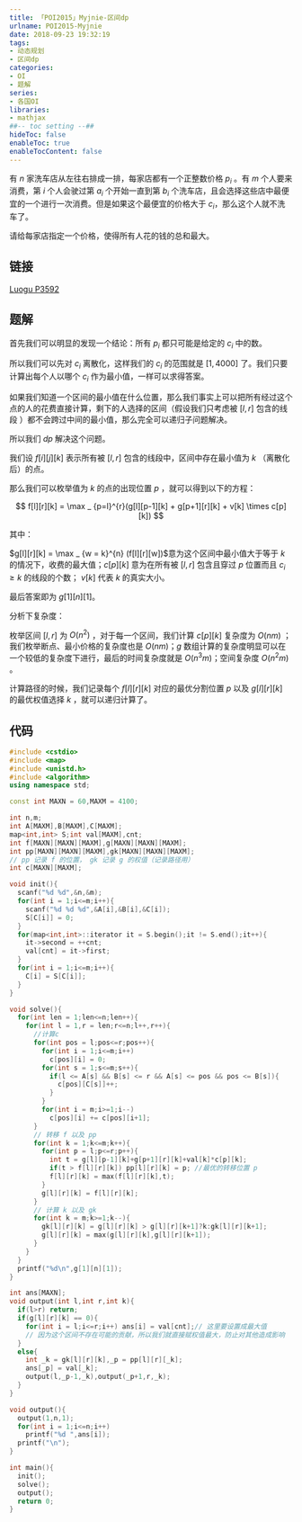 ```yaml
---
title: 「POI2015」Myjnie-区间dp
urlname: POI2015-Myjnie
date: 2018-09-23 19:32:19
tags:
- 动态规划
- 区间dp
categories: 
- OI
- 题解
series:
- 各国OI
libraries:
- mathjax 
##-- toc setting --##
hideToc: false
enableToc: true
enableTocContent: false
---
```


有 $n$ 家洗车店从左往右排成一排，每家店都有一个正整数价格 $p_i$ 。有 $m$ 个人要来消费，第 $i$ 个人会驶过第 $a_i$ 个开始一直到第 $b_i$ 个洗车店，且会选择这些店中最便宜的一个进行一次消费。但是如果这个最便宜的价格大于 $c_i$，那么这个人就不洗车了。

请给每家店指定一个价格，使得所有人花的钱的总和最大。

<!--more-->

## 链接

[Luogu P3592](https://www.luogu.org/problemnew/show/P3592)

## 题解

首先我们可以明显的发现一个结论：所有 $p_i$ 都只可能是给定的 $c_i$  中的数。

所以我们可以先对 $c_i$ 离散化，这样我们的 $c_i$ 的范围就是 $[1,4000]$ 了。我们只要计算出每个人以哪个 $c_i$ 作为最小值，一样可以求得答案。

如果我们知道一个区间的最小值在什么位置，那么我们事实上可以把所有经过这个点的人的花费直接计算，剩下的人选择的区间（假设我们只考虑被 $[l,r]$ 包含的线段 ）都不会跨过中间的最小值，那么完全可以递归子问题解决。

所以我们 $dp$ 解决这个问题。

我们设 $f[i][j][k]$ 表示所有被 $[l,r]$ 包含的线段中，区间中存在最小值为 $k$ （离散化后）的点。

那么我们可以枚举值为 $k$ 的点的出现位置 $p$ ，就可以得到以下的方程：

$$
f[l][r][k] = \max _ {p=l}^{r}(g[l][p-1][k] + g[p+1][r][k] + v[k] \times c[p][k])
$$

其中：

$g[l][r][k] = \max _ {w = k}^{n} (f[l][r][w])$意为这个区间中最小值大于等于 $k$ 的情况下，收费的最大值；$c[p][k]$ 意为在所有被 $[l,r]$ 包含且穿过 $p$ 位置而且 $c_i \geq  k$ 的线段的个数； $v[k]$ 代表 $k$ 的真实大小。

最后答案即为 $g[1][n][1]$。

分析下复杂度：

枚举区间 $[l,r]$ 为 $O(n^2)$ ，对于每一个区间，我们计算 $c[p][k]$ 复杂度为 $O(nm)$ ；我们枚举断点、最小价格的复杂度也是 $O(nm)$；$g$ 数组计算的复杂度明显可以在一个较低的复杂度下进行，最后的时间复杂度就是 $O(n^3m)$；空间复杂度 $O(n^2m)$ 。

计算路径的时候，我们记录每个 $f[l][r][k]$ 对应的最优分割位置 $p$ 以及 $g[l][r][k]$ 的最优权值选择 $k$ ，就可以递归计算了。

## 代码 


```cpp
#include <cstdio>
#include <map>
#include <unistd.h>
#include <algorithm>
using namespace std;

const int MAXN = 60,MAXM = 4100;

int n,m;
int A[MAXM],B[MAXM],C[MAXM];
map<int,int> S;int val[MAXM],cnt;
int f[MAXN][MAXN][MAXM],g[MAXN][MAXN][MAXM];
int pp[MAXN][MAXN][MAXM],gk[MAXN][MAXN][MAXM];
// pp 记录 f 的位置， gk 记录 g 的权值（记录路径用）
int c[MAXN][MAXM];

void init(){
  scanf("%d %d",&n,&m);
  for(int i = 1;i<=m;i++){
    scanf("%d %d %d",&A[i],&B[i],&C[i]);
    S[C[i]] = 0;
  }
  for(map<int,int>::iterator it = S.begin();it != S.end();it++){
    it->second = ++cnt;
    val[cnt] = it->first;
  }
  for(int i = 1;i<=m;i++){
    C[i] = S[C[i]];
  }
}

void solve(){
  for(int len = 1;len<=n;len++){
    for(int l = 1,r = len;r<=n;l++,r++){
      //计算c
      for(int pos = l;pos<=r;pos++){
        for(int i = 1;i<=m;i++)
          c[pos][i] = 0;
        for(int s = 1;s<=m;s++){
          if(l <= A[s] && B[s] <= r && A[s] <= pos && pos <= B[s]){
            c[pos][C[s]]++;
          }
        }
        for(int i = m;i>=1;i--)
          c[pos][i] += c[pos][i+1];
      }
      // 转移 f 以及 pp
      for(int k = 1;k<=m;k++){
        for(int p = l;p<=r;p++){
          int t = g[l][p-1][k]+g[p+1][r][k]+val[k]*c[p][k];
          if(t > f[l][r][k]) pp[l][r][k] = p; //最优的转移位置 p 
          f[l][r][k] = max(f[l][r][k],t);
        }
        g[l][r][k] = f[l][r][k];
      }
      // 计算 k 以及 gk
      for(int k = m;k>=1;k--){
        gk[l][r][k] = g[l][r][k] > g[l][r][k+1]?k:gk[l][r][k+1];
        g[l][r][k] = max(g[l][r][k],g[l][r][k+1]);
      }
    }
  }
  printf("%d\n",g[1][n][1]);  
}

int ans[MAXN];
void output(int l,int r,int k){
  if(l>r) return;
  if(g[l][r][k] == 0){
    for(int i = l;i<=r;i++) ans[i] = val[cnt];// 这里要设置成最大值
    // 因为这个区间不存在可能的贡献，所以我们就直接赋权值最大，防止对其他造成影响
  }
  else{
    int _k = gk[l][r][k],_p = pp[l][r][_k];
	ans[_p] = val[_k];
    output(l,_p-1,_k),output(_p+1,r,_k);
  }
}

void output(){
  output(1,n,1);
  for(int i = 1;i<=n;i++)
    printf("%d ",ans[i]);
  printf("\n");
}

int main(){
  init();
  solve();
  output();
  return 0;
}
```


